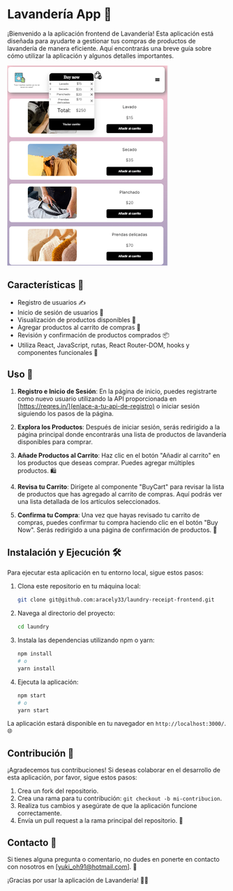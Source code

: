 
# Lavandería App 🧺

¡Bienvenido a la aplicación frontend de Lavandería! Esta aplicación está diseñada para ayudarte a gestionar tus compras de productos de lavandería de manera eficiente. Aquí encontrarás una breve guía sobre cómo utilizar la aplicación y algunos detalles importantes.

![Lavandería App](laundry-app-muestra.png)

## Características 🌟

- Registro de usuarios ✍️
- Inicio de sesión de usuarios 🔐
- Visualización de productos disponibles 🧼
- Agregar productos al carrito de compras 🛒
- Revisión y confirmación de productos comprados 📦
- Utiliza React, JavaScript, rutas, React Router-DOM, hooks y componentes funcionales 🚀

## Uso 🚀

1. **Registro e Inicio de Sesión**: En la página de inicio, puedes registrarte como nuevo usuario utilizando la API proporcionada en [https://reqres.in/](enlace-a-tu-api-de-registro) o iniciar sesión siguiendo los pasos de la página.

2. **Explora los Productos**: Después de iniciar sesión, serás redirigido a la página principal donde encontrarás una lista de productos de lavandería disponibles para comprar.

3. **Añade Productos al Carrito**: Haz clic en el botón "Añadir al carrito" en los productos que deseas comprar. Puedes agregar múltiples productos. 🛍️

4. **Revisa tu Carrito**: Dirígete al componente "BuyCart" para revisar la lista de productos que has agregado al carrito de compras. Aquí podrás ver una lista detallada de los artículos seleccionados.

5. **Confirma tu Compra**: Una vez que hayas revisado tu carrito de compras, puedes confirmar tu compra haciendo clic en el botón "Buy Now". Serás redirigido a una página de confirmación de productos. 🎉

## Instalación y Ejecución 🛠️

Para ejecutar esta aplicación en tu entorno local, sigue estos pasos:

1. Clona este repositorio en tu máquina local:

   ```bash
   git clone git@github.com:aracely33/laundry-receipt-frontend.git
   ```

2. Navega al directorio del proyecto:

   ```bash
   cd laundry
   ```

3. Instala las dependencias utilizando npm o yarn:

   ```bash
   npm install
   # o
   yarn install
   ```

4. Ejecuta la aplicación:

   ```bash
   npm start
   # o
   yarn start
   ```

La aplicación estará disponible en tu navegador en `http://localhost:3000/`. 🌐

## Contribución 🤝

¡Agradecemos tus contribuciones! Si deseas colaborar en el desarrollo de esta aplicación, por favor, sigue estos pasos:

1. Crea un fork del repositorio.
2. Crea una rama para tu contribución: `git checkout -b mi-contribucion`.
3. Realiza tus cambios y asegúrate de que la aplicación funcione correctamente.
4. Envía un pull request a la rama principal del repositorio. 🚀


## Contacto 📧

Si tienes alguna pregunta o comentario, no dudes en ponerte en contacto con nosotros en [yuki_oh91@hotmail.com]. 📩

¡Gracias por usar la aplicación de Lavandería! 👕👖
```

